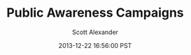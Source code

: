 ---
layout: podcast
title: "Public Awareness Campaigns"
author: Scott Alexander
description: https://slatestarcodex.com/2013/12/22/public-awareness-campaigns/
date: 2013-12-22 16:56:00 PST
length: 2020142
duration: 505
guid: public-awareness-campaigns
---